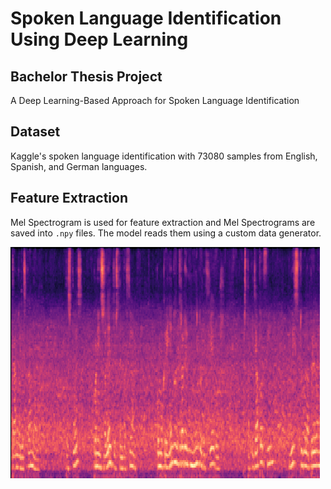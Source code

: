 # Spoken Language Identification Using Deep Learning
## Bachelor Thesis Project

A Deep Learning-Based Approach for Spoken Language Identification

## Dataset
Kaggle's spoken language identification with 73080 samples from English, Spanish, and German languages.

## Feature Extraction
Mel Spectrogram is used for feature extraction and Mel Spectrograms are saved into `.npy` files. The model reads them using a custom data generator.

![mel-spectrogram](./images/mel-spectrogram.png "mel-spectrogram")